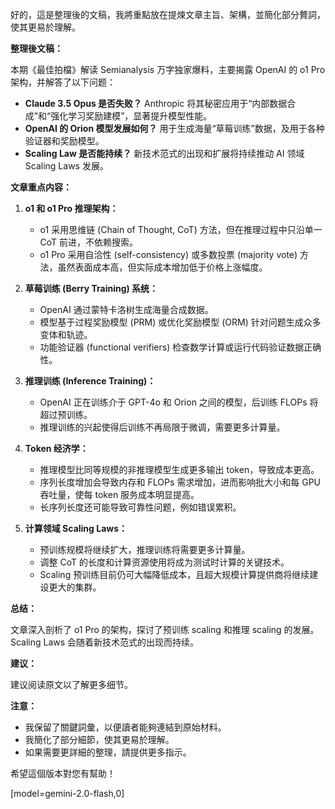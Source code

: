 好的，這是整理後的文稿，我將重點放在提煉文章主旨、架構，並簡化部分贅詞，使其更易於理解。

**整理後文稿：**

本期《最佳拍檔》解读 Semianalysis 万字独家爆料，主要揭露 OpenAI 的 o1 Pro 架构，并解答了以下问题：

*   **Claude 3.5 Opus 是否失败？** Anthropic 将其秘密应用于“内部数据合成”和“强化学习奖励建模”，显著提升模型性能。
*   **OpenAI 的 Orion 模型发展如何？** 用于生成海量“草莓训练”数据，及用于各种验证器和奖励模型。
*   **Scaling Law 是否能持续？** 新技术范式的出现和扩展将持续推动 AI 领域 Scaling Laws 发展。

**文章重点内容：**

1.  **o1 和 o1 Pro 推理架构：**

    *   o1 采用思维链 (Chain of Thought, CoT) 方法，但在推理过程中只沿单一 CoT 前进，不依赖搜索。
    *   o1 Pro 采用自洽性 (self-consistency) 或多数投票 (majority vote) 方法，虽然表面成本高，但实际成本增加低于价格上涨幅度。
2.  **草莓训练 (Berry Training) 系统：**

    *   OpenAI 通过蒙特卡洛树生成海量合成数据。
    *   模型基于过程奖励模型 (PRM) 或优化奖励模型 (ORM) 针对问题生成众多变体和轨迹。
    *   功能验证器 (functional verifiers) 检查数学计算或运行代码验证数据正确性。
3.  **推理训练 (Inference Training)：**

    *   OpenAI 正在训练介于 GPT-4o 和 Orion 之间的模型，后训练 FLOPs 将超过预训练。
    *   推理训练的兴起使得后训练不再局限于微调，需要更多计算量。
4.  **Token 经济学：**

    *   推理模型比同等规模的非推理模型生成更多输出 token，导致成本更高。
    *   序列长度增加会导致内存和 FLOPs 需求增加，进而影响批大小和每 GPU 吞吐量，使每 token 服务成本明显提高。
    *   长序列长度还可能导致可靠性问题，例如错误累积。
5.  **计算领域 Scaling Laws：**

    *   预训练规模将继续扩大，推理训练将需要更多计算量。
    *   调整 CoT 的长度和计算资源使用将成为测试时计算的关键技术。
    *   Scaling 预训练目前仍可大幅降低成本，且超大规模计算提供商将继续建设更大的集群。

**总结：**

文章深入剖析了 o1 Pro 的架构，探讨了预训练 scaling 和推理 scaling 的发展。Scaling Laws 会随着新技术范式的出现而持续。

**建议：**

建议阅读原文以了解更多细节。

**注意：**

*   我保留了關鍵詞彙，以便讀者能夠連結到原始材料。
*   我簡化了部分細節，使其更易於理解。
*   如果需要更詳細的整理，請提供更多指示。

希望這個版本對您有幫助！

[model=gemini-2.0-flash,0]
